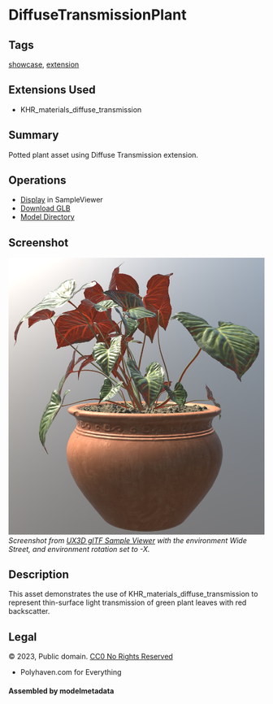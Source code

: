 # DiffuseTransmissionPlant

## Tags

[showcase](../../Models-showcase.md), [extension](../../Models-extension.md)

## Extensions Used

* KHR_materials_diffuse_transmission

## Summary

Potted plant asset using Diffuse Transmission extension.

## Operations

* [Display](https://github.khronos.org/glTF-Sample-Viewer-Release/?model=https://raw.GithubUserContent.com/KhronosGroup/glTF-Sample-Assets/main/./Models/DiffuseTransmissionPlant/glTF-Binary/DiffuseTransmissionPlant.glb) in SampleViewer
* [Download GLB](https://raw.GithubUserContent.com/KhronosGroup/glTF-Sample-Assets/main/./Models/DiffuseTransmissionPlant/glTF-Binary/DiffuseTransmissionPlant.glb)
* [Model Directory](./)

## Screenshot

![Screenshot from UX3D glTF Sample Viewer](screenshot/screenshot_Large.jpg)
<br/>_Screenshot from [UX3D glTF Sample Viewer](http://gltf.ux3d.io/) with the environment Wide Street, and environment rotation set to -X._

## Description

This asset demonstrates the use of KHR_materials_diffuse_transmission to represent thin-surface light transmission of green plant leaves with red backscatter. 

## Legal

&copy; 2023, Public domain. [CC0 No Rights Reserved](https://creativecommons.org/share-your-work/public-domain/cc0)

 - Polyhaven.com for Everything

#### Assembled by modelmetadata
